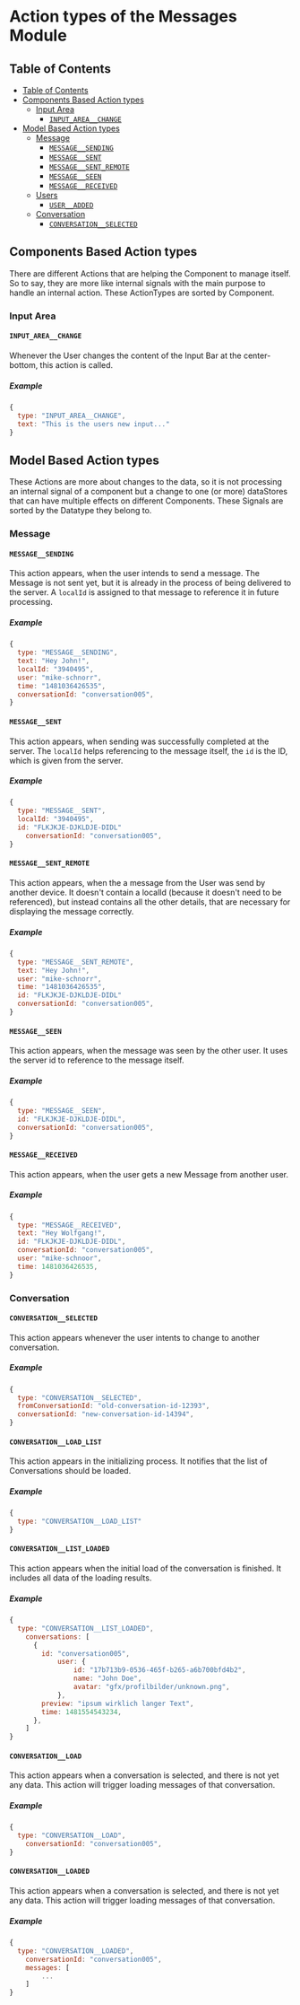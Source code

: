 # Action types of the Messages Module

## Table of Contents

<!-- TOC depthFrom:2 depthTo:4 withLinks:1 updateOnSave:1 orderedList:0 -->

- [Table of Contents](#table-of-contents)
- [Components Based Action types](#components-based-action-types)
	- [Input Area](#input-area)
		- [`INPUT_AREA__CHANGE`](#inputareachange)
- [Model Based Action types](#model-based-action-types)
	- [Message](#message)
		- [`MESSAGE__SENDING`](#messagesending)
		- [`MESSAGE__SENT`](#messagesent)
		- [`MESSAGE__SENT_REMOTE`](#messagesentremote)
		- [`MESSAGE__SEEN`](#messageseen)
		- [`MESSAGE__RECEIVED`](#messagereceived)
	- [Users](#users)
		- [`USER__ADDED`](#usersadded)
	- [Conversation](#conversation)
		- [`CONVERSATION__SELECTED`](#conversationselected)

<!-- /TOC -->

## Components Based Action types

There are different Actions that are helping the Component to manage
itself. So to say, they are more like internal signals with the main purpose to
handle an internal action. These ActionTypes are sorted by Component.

### Input Area

#### `INPUT_AREA__CHANGE`

Whenever the User changes the content of the Input Bar at the center-bottom, this action is called.

##### Example
```js
{
  type: "INPUT_AREA__CHANGE",
  text: "This is the users new input..."
}
```

## Model Based Action types

These Actions are more about changes to the data, so it is not processing an internal signal of a component but a change to one (or more) dataStores that can have multiple effects on different Components. These Signals are sorted by the Datatype they belong to.


### Message

#### `MESSAGE__SENDING`

This action appears, when the user intends to send a message. The Message is not sent yet, but it is already in the process of being delivered to the server. A `localId` is assigned to that message to reference it in future processing.

##### Example
```js
{
  type: "MESSAGE__SENDING",
  text: "Hey John!",
  localId: "3940495",
  user: "mike-schnorr",
  time: "1481036426535",
  conversationId: "conversation005",
}
```

#### `MESSAGE__SENT`

This action appears, when sending was successfully completed at the server. The `localId` helps referencing to the message itself, the `id` is the ID, which is given from the server.

##### Example
```js
{
  type: "MESSAGE__SENT",
  localId: "3940495",
  id: "FLKJKJE-DJKLDJE-DIDL"
	conversationId: "conversation005",
}
```

#### `MESSAGE__SENT_REMOTE`

This action appears, when the a message from the User was send by another device. It doesn't contain a localId (because it doesn't need to be referenced), but instead contains all the other details, that are necessary for displaying the message correctly.

##### Example
```js
{
  type: "MESSAGE__SENT_REMOTE",
  text: "Hey John!",
  user: "mike-schnorr",
  time: "1481036426535",
  id: "FLKJKJE-DJKLDJE-DIDL"
  conversationId: "conversation005",
}
```


#### `MESSAGE__SEEN`

This action appears, when the message was seen by the other user. It uses the server id to reference to the message itself.

##### Example
```js
{
  type: "MESSAGE__SEEN",
  id: "FLKJKJE-DJKLDJE-DIDL",
  conversationId: "conversation005",
}
```


#### `MESSAGE__RECEIVED`

This action appears, when the user gets a new Message from another user.

##### Example
```js
{
  type: "MESSAGE__RECEIVED",
  text: "Hey Wolfgang!",
  id: "FLKJKJE-DJKLDJE-DIDL",
  conversationId: "conversation005",
  user: "mike-schnoor",
  time: 1481036426535,
}
```



### Conversation


#### `CONVERSATION__SELECTED`

This action appears whenever the user intents to change to another conversation.

##### Example
```js
{
  type: "CONVERSATION__SELECTED",
  fromConversationId: "old-conversation-id-12393",
  conversationId: "new-conversation-id-14394",
}
```


#### `CONVERSATION__LOAD_LIST`

This action appears in the initializing process. It notifies that the list of
Conversations should be loaded.

##### Example
```js
{
  type: "CONVERSATION__LOAD_LIST"
}
```


#### `CONVERSATION__LIST_LOADED`

This action appears when the initial load of the conversation is finished. It
includes all data of the loading results.

##### Example
```js
{
  type: "CONVERSATION__LIST_LOADED",
	conversations: [
	  {
	    id: "conversation005",
			user: {
				id: "17b713b9-0536-465f-b265-a6b700bfd4b2",
				name: "John Doe",
				avatar: "gfx/profilbilder/unknown.png",
			},
	    preview: "ipsum wirklich langer Text",
	    time: 1481554543234,
	  },
	]
}
```


#### `CONVERSATION__LOAD`

This action appears when a conversation is selected, and there is not yet any
data. This action will trigger loading messages of that conversation.

##### Example
```js
{
  type: "CONVERSATION__LOAD",
	conversationId: "conversation005",
}
```


#### `CONVERSATION__LOADED`

This action appears when a conversation is selected, and there is not yet any
data. This action will trigger loading messages of that conversation.

##### Example
```js
{
  type: "CONVERSATION__LOADED",
	conversationId: "conversation005",
	messages: [
		...
	]
}
```
